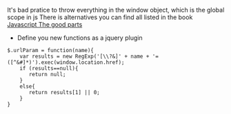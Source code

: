 It's bad pratice to throw everything in the window object, which is the global scope in js 
There is alternatives you can find all listed in the book  
[Javascript The good parts](http://www.amazon.com/JavaScript-Good-Parts-Douglas-Crockford/dp/0596517742?archiref-21)

* Define you new functions as a jquery plugin 

```
$.urlParam = function(name){
    var results = new RegExp('[\\?&]' + name + '=([^&#]*)').exec(window.location.href);
    if (results==null){
       return null;
    }
    else{
       return results[1] || 0;
    }
}
```
